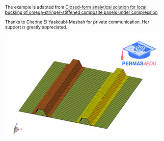 The example is adapted from [Closed-form analytical solution for local buckling of omega-stringer-stiffened composite panels under compression](https://doi.org/10.1016/j.compstruct.2024.118716)

Thanks to Cherine El Yaakoubi-Mesbah for private communication. Her support is greatly appreciated.

![FE model](fe_model.png "Panel reinforced with omega-stringer")

